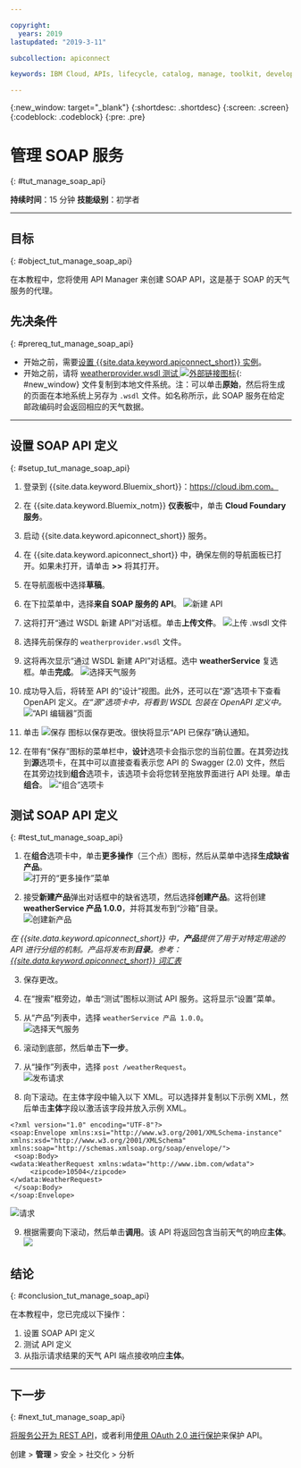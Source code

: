 ```yaml
---

copyright:
  years: 2019
lastupdated: "2019-3-11"

subcollection: apiconnect

keywords: IBM Cloud, APIs, lifecycle, catalog, manage, toolkit, develop, dev portal, tutorial

---
```



{:new_window: target="_blank"}
{:shortdesc: .shortdesc}
{:screen: .screen}
{:codeblock: .codeblock}
{:pre: .pre}


# 管理 SOAP 服务
{: #tut_manage_soap_api}

**持续时间**：15 分钟
**技能级别**：初学者

---
## 目标
{: #object_tut_manage_soap_api}

在本教程中，您将使用 API Manager 来创建 SOAP API，这是基于 SOAP 的天气服务的代理。

## 先决条件
{: #prereq_tut_manage_soap_api}

- 开始之前，需要[设置 {{site.data.keyword.apiconnect_short}} 实例](/docs/services/apiconnect/tutorials?topic=apiconnect-tut_prereq_set_up_apic_instance)。
- 开始之前，请将 [weatherprovider.wsdl 测试 ![外部链接图标](../../icons/launch-glyph.svg "外部链接图标")](https://raw.githubusercontent.com/IBM-Bluemix-Docs/apiconnect/master/tutorials/weatherprovider.wsdl){: #new_window} 文件复制到本地文件系统。注：可以单击**原始**，然后将生成的页面在本地系统上另存为 `.wsdl` 文件。如名称所示，此 SOAP 服务在给定邮政编码时会返回相应的天气数据。

---
## 设置 SOAP API 定义
{: #setup_tut_manage_soap_api}

1. 登录到 {{site.data.keyword.Bluemix_short}}：https://cloud.ibm.com。
2. 在 {{site.data.keyword.Bluemix_notm}} **仪表板**中，单击 **Cloud Foundary 服务**。 
3. 启动 {{site.data.keyword.apiconnect_short}} 服务。 
4. 在 {{site.data.keyword.apiconnect_short}} 中，确保左侧的导航面板已打开。如果未打开，请单击 **>>** 将其打开。  
5. 在导航面板中选择**草稿**。   

6. 在下拉菜单中，选择**来自 SOAP 服务的 API**。
![新建 API](images/newapi-menu2.png)

7. 这将打开“通过 WSDL 新建 API”对话框。单击**上传文件**。
![上传 .wsdl 文件](images/4-uploadwsdl.png)

8. 选择先前保存的 `weatherprovider.wsdl` 文件。

9. 这将再次显示“通过 WSDL 新建 API”对话框。选中 **weatherService** 复选框。单击**完成**。
![选择天气服务](images/newapi2.png)

10. 成功导入后，将转至 API 的“设计”视图。此外，还可以在“源”选项卡下查看 OpenAPI 定义。_在“源”选项卡中，将看到 WSDL 包装在 OpenAPI 定义中。_![“API 编辑器”页面](images/designpage2.png)

11. 单击 ![保存](images/save.png) 图标以保存更改。很快将显示“API 已保存”确认通知。

12. 在带有“保存”图标的菜单栏中，**设计**选项卡会指示您的当前位置。在其旁边找到**源**选项卡，在其中可以直接查看表示您 API 的 Swagger (2.0) 文件，然后在其旁边找到**组合**选项卡，该选项卡会将您转至拖放界面进行 API 处理。单击**组合**。
![“组合”选项卡](images/assemble-clean.png)  

## 测试 SOAP API 定义
{: #test_tut_manage_soap_api}

1. 在**组合**选项卡中，单击**更多操作**（三个点）图标，然后从菜单中选择**生成缺省产品**。  
   ![打开的“更多操作”菜单](images/gen-default-prod.png)

2. 接受**新建产品**弹出对话框中的缺省选项，然后选择**创建产品**。这将创建 **weatherService 产品 1.0.0**，并将其发布到“沙箱”目录。  
  ![创建新产品](images/12a-chooseproduct.png)
 
  _在 {{site.data.keyword.apiconnect_short}} 中，**产品**提供了用于对特定用途的 API 进行分组的机制。产品将发布到**目录**。参考：[{{site.data.keyword.apiconnect_short}} 词汇表](docs/services/apiconnect/tutorials/tut_expose_soap_service/apic_glossary.html)_

3. 保存更改。  

4. 在“搜索”框旁边，单击“测试”图标以测试 API 服务。这将显示“设置”菜单。

5. 从“产品”列表中，选择 `weatherService 产品 1.0.0`。  
  ![选择天气服务](images/12-chooseproduct.png)

6. 滚动到底部，然后单击**下一步**。

7. 从“操作”列表中，选择 `post /weatherRequest`。  
  ![发布请求](images/13-selectoperation.png)

8. 向下滚动。在主体字段中输入以下 XML。可以选择并复制以下示例 XML，然后单击**主体**字段以激活该字段并放入示例 XML。  
  ```
  <?xml version="1.0" encoding="UTF-8"?>
  <soap:Envelope xmlns:xsi="http://www.w3.org/2001/XMLSchema-instance" xmlns:xsd="http://www.w3.org/2001/XMLSchema" xmlns:soap="http://schemas.xmlsoap.org/soap/envelope/">
   <soap:Body>
  <wdata:WeatherRequest xmlns:wdata="http://www.ibm.com/wdata">
       <zipcode>10504</zipcode>
  </wdata:WeatherRequest>
   </soap:Body>
  </soap:Envelope>
  ```
 
  ![请求](images/14-enterrequest.png)

9. 根据需要向下滚动，然后单击**调用**。该 API 将返回包含当前天气的响应**主体**。  
  ![](images/15-success.png)

## 结论
{: #conclusion_tut_manage_soap_api}

在本教程中，您已完成以下操作：
1. 设置 SOAP API 定义
2. 测试 API 定义
3. 从指示请求结果的天气 API 端点接收响应**主体**。

---

## 下一步
{: #next_tut_manage_soap_api}

[将服务公开为 REST API](/docs/services/apiconnect/tutorials?topic=apiconnect-tut_expose_soap_service)，或者利用[使用 OAuth 2.0 进行保护](/docs/services/apiconnect/tutorials?topic=apiconnect-tut_secure_oauth_2)来保护 API。

创建 > **管理** > 安全 > 社交化 > 分析
